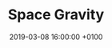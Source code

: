 ---
layout: post
title: Space Gravity
date: 2019-03-08 16:00:00 +0100
front_image: /assets/images/bricks.PNG
unity_dir: SpaceGravity
hide: true
---